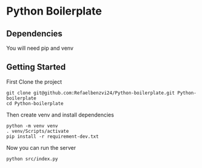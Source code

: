 # Python Boilerplate

## Dependencies

You will need pip and venv

## Getting Started

First Clone the project

```commandline
git clone git@github.com:Refaelbenzvi24/Python-boilerplate.git Python-boilerplate
cd Python-boilerplate
```

Then create venv and install dependencies

```commandline
python -m venv venv
. venv/Scripts/activate
pip install -r requirement-dev.txt
```

Now you can run the server

```commandline
python src/index.py
```